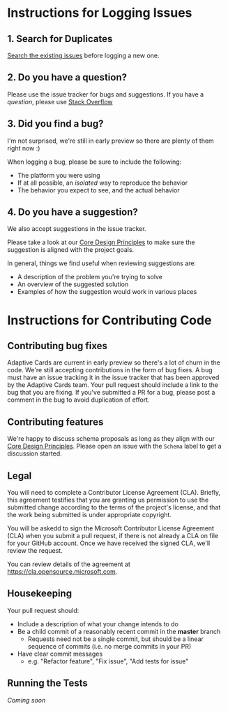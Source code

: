 # Instructions for Logging Issues

## 1. Search for Duplicates

[Search the existing issues](https://github.com/Microsoft/AdaptiveCards/issues?utf8=%E2%9C%93&q=is%3Aissue) before logging a new one.

## 2. Do you have a question?

Please use the issue tracker for bugs and suggestions.
If you have a *question*, please use [Stack Overflow](http://stackoverflow.com/questions/tagged/adaptive-cards)

## 3. Did you find a bug?

I'm not surprised, we're still in early preview so there are plenty of them right now :)

When logging a bug, please be sure to include the following:
 * The platform you were using
 * If at all possible, an *isolated* way to reproduce the behavior
 * The behavior you expect to see, and the actual behavior
## 4. Do you have a suggestion?

We also accept suggestions in the issue tracker. 

Please take a look at our [Core Design Principles](http://adaptivecards.io/documentation/#about-overview) to make sure the suggestion is aligned with the project goals.

In general, things we find useful when reviewing suggestions are:
* A description of the problem you're trying to solve
* An overview of the suggested solution
* Examples of how the suggestion would work in various places

# Instructions for Contributing Code

## Contributing bug fixes

Adaptive Cards are current in early preview so there's a lot of churn in the code. We're still accepting contributions in the form of bug fixes. 
A bug must have an issue tracking it in the issue tracker that has been approved by the Adaptive Cards team. Your pull request should include a link to the bug that you are fixing. If you've submitted a PR for a bug, please post a comment in the bug to avoid duplication of effort.

## Contributing features

We're happy to discuss schema proposals as long as they align with our [Core Design Principles](http://adaptivecards.io/documentation/#about-overview). 
Please open an issue with the `Schema` label to get a discussion started.

## Legal

You will need to complete a Contributor License Agreement (CLA). Briefly, this agreement testifies that you are granting us permission to use the submitted change according to the terms of the project's license, and that the work being submitted is under appropriate copyright.

You will be askedd to sign the Microsoft Contributor License Agreement (CLA) when you submit a pull request, if there is 
not already a CLA on file for your GitHub account. Once we have received the signed CLA, we'll review the request. 

You can review details of the agreement at https://cla.opensource.microsoft.com.

## Housekeeping

Your pull request should: 

* Include a description of what your change intends to do
* Be a child commit of a reasonably recent commit in the **master** branch 
    * Requests need not be a single commit, but should be a linear sequence of commits (i.e. no merge commits in your PR)
* Have clear commit messages 
    * e.g. "Refactor feature", "Fix issue", "Add tests for issue"

## Running the Tests

*Coming soon*
